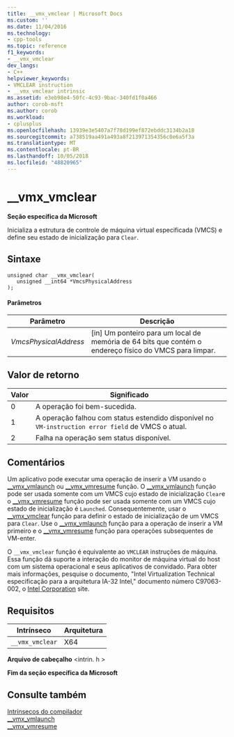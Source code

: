 ```yaml
---
title: __vmx_vmclear | Microsoft Docs
ms.custom: ''
ms.date: 11/04/2016
ms.technology:
- cpp-tools
ms.topic: reference
f1_keywords:
- __vmx_vmclear
dev_langs:
- C++
helpviewer_keywords:
- VMCLEAR instruction
- __vmx_vmclear intrinsic
ms.assetid: e3eb98e4-50fc-4c93-9bac-340fd1f0a466
author: corob-msft
ms.author: corob
ms.workload:
- cplusplus
ms.openlocfilehash: 13939e3e5407a7f78d199ef872ebddc3134b2a18
ms.sourcegitcommit: a738519aa491a493a8f213971354356c0e6a5f3a
ms.translationtype: MT
ms.contentlocale: pt-BR
ms.lasthandoff: 10/05/2018
ms.locfileid: "48820965"
---
```

# <a name="vmxvmclear"></a>__vmx_vmclear

**Seção específica da Microsoft**

Inicializa a estrutura de controle de máquina virtual especificada (VMCS) e define seu estado de inicialização para `Clear`.

## <a name="syntax"></a>Sintaxe

```
unsigned char __vmx_vmclear(
   unsigned __int64 *VmcsPhysicalAddress
);
```

#### <a name="parameters"></a>Parâmetros

|Parâmetro|Descrição|
|---------------|-----------------|
|*VmcsPhysicalAddress*|[in] Um ponteiro para um local de memória de 64 bits que contém o endereço físico do VMCS para limpar.|

## <a name="return-value"></a>Valor de retorno

|Valor|Significado|
|-----------|-------------|
|0|A operação foi bem-sucedida.|
|1|A operação falhou com status estendido disponível no `VM-instruction error field` de VMCS o atual.|
|2|Falha na operação sem status disponível.|

## <a name="remarks"></a>Comentários

Um aplicativo pode executar uma operação de inserir a VM usando o [__vmx_vmlaunch](../intrinsics/vmx-vmlaunch.md) ou [__vmx_vmresume](../intrinsics/vmx-vmresume.md) função. O [__vmx_vmlaunch](../intrinsics/vmx-vmlaunch.md) função pode ser usada somente com um VMCS cujo estado de inicialização `Clear`e o [__vmx_vmresume](../intrinsics/vmx-vmresume.md) função pode ser usada somente com um VMCS cujo estado de inicialização é `Launched`. Consequentemente, usar o [__vmx_vmclear](../intrinsics/vmx-vmclear.md) função para definir o estado de inicialização de um VMCS para `Clear`. Use o [__vmx_vmlaunch](../intrinsics/vmx-vmlaunch.md) função para a operação de inserir a VM primeiro e o [__vmx_vmresume](../intrinsics/vmx-vmresume.md) função para operações subsequentes de VM-enter.

O `__vmx_vmclear` função é equivalente ao `VMCLEAR` instruções de máquina. Essa função dá suporte a interação do monitor de máquina virtual do host com um sistema operacional e seus aplicativos de convidado. Para obter mais informações, pesquise o documento, "Intel Virtualization Technical especificação para a arquitetura IA-32 Intel," documento número C97063-002, o [Intel Corporation](https://software.intel.com/articles/intel-sdm) site.

## <a name="requirements"></a>Requisitos

|Intrínseco|Arquitetura|
|---------------|------------------|
|`__vmx_vmclear`|X64|

**Arquivo de cabeçalho** \<intrin. h >

**Fim da seção específica da Microsoft**

## <a name="see-also"></a>Consulte também

[Intrínsecos do compilador](../intrinsics/compiler-intrinsics.md)<br/>
[__vmx_vmlaunch](../intrinsics/vmx-vmlaunch.md)<br/>
[__vmx_vmresume](../intrinsics/vmx-vmresume.md)